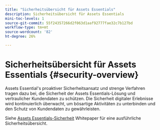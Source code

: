 ```yaml
---
title: "Sicherheitsübersicht für Assets Essentials"
description: Sicherheitsübersicht für Assets Essentials
mini-toc-levels: 1
source-git-commit: 55f24357266d2f063d1aaf92777fae32c7b127bd
workflow-type: tm+mt
source-wordcount: '82'
ht-degree: 26%

---
```


# Sicherheitsübersicht für Assets Essentials {#security-overview}

Assets Essential&#39;s proaktiver Sicherheitsansatz und strenge Verfahren tragen dazu bei, die Sicherheit der Assets Essentials-Lösung und vertraulicher Kundendaten zu schützen. Die Sicherheit digitaler Erlebnisse wird kontinuierlich überwacht, um bösartige Aktivitäten zu unterbinden und den Schutz von Kundendaten zu gewährleisten.

Siehe [Assets Essentials-Sicherheit](https://www.adobe.com/content/dam/cc/en/trust-center/ungated/whitepapers/experience-cloud/adobe-experience-manager-assets-essentials-security-overview.pdf) Whitepaper für eine ausführliche Sicherheitsübersicht.
